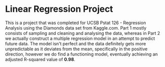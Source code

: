 # Linear Regression Project

This is a project that was completed for UCSB Pstat 126 - Regression Analysis using the Diamonds data set from Kaggle.com. Part 1 mostly consists of sampling and cleaning and analysing the data, whereas in Part 2 we actually construct a multiple regression model in an attempt to predict future data. The model isn't perfect and the data definitely gets more unpredictable as it deviates from the mean, specifically in the positive direction, however we do find a functioning model, eventually achieving an adjusted R-squared value of **0.98**.
